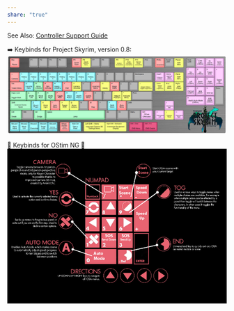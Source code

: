 ```yaml
---
share: "true"
---
```


See Also: [Controller Support Guide](./Controller%20Support%20Guide.md)

➡️  Keybinds for Project Skyrim, version 0.8:
![KeyBinds.png](./Spaces/Home/Attachments/KeyBinds.png)

🔞  Keybinds for OStim NG 🔞
![OStim_config_v2.png](./Spaces/Home/Attachments/OStim_config_v2.png)